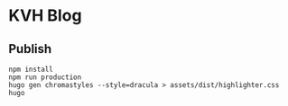 # KVH Blog

## Publish

```
npm install
npm run production
hugo gen chromastyles --style=dracula > assets/dist/highlighter.css
hugo
```
